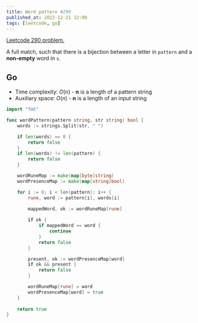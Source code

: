```yaml
---
title: Word pattern #290
published_at: 2022-12-21 12:00
tags: [leetcode, go]
---
```


[Leetcode 290 problem.](https://leetcode.com/problems/word-pattern/)

A full match, such that there is a bijection between a letter in `pattern` and a
**non-empty** word in `s`.

## Go

- Time complexity: $O(n)$ - **n** is a length of a pattern string
- Auxiliary space: $O(n)$ - **n** is a length of an input string

```go
import "fmt"

func wordPattern(pattern string, str string) bool {
	words := strings.Split(str, " ")

	if len(words) == 0 {
		return false
	}
	if len(words) != len(pattern) {
		return false
	}

	wordRuneMap := make(map[byte]string)
	wordPresenceMap := make(map[string]bool)

	for i := 0; i < len(pattern); i++ {
		rune, word := pattern[i], words[i]

		mappedWord, ok := wordRuneMap[rune]
        
		if ok {
			if mappedWord == word {
				continue
			}
			return false
		}

		present, ok := wordPresenceMap[word]
		if ok && present {
			return false
		}

		wordRuneMap[rune] = word
		wordPresenceMap[word] = true
	}
	
	return true
}
```
